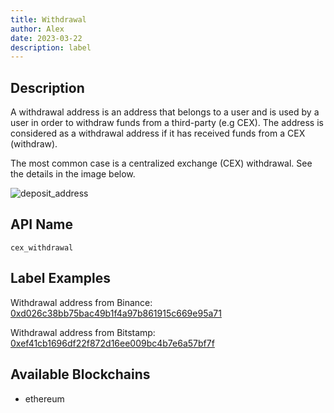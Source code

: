 ```yaml
---
title: Withdrawal
author: Alex
date: 2023-03-22
description: label
---
```


## Description
A withdrawal address is an address that belongs to a user and is used by a user in order to withdraw funds from a third-party (e.g CEX).
The address is considered as a withdrawal address if it has received funds from a CEX (withdraw).

The most common case is a centralized exchange (CEX) withdrawal. See the details in the image below.

![deposit_address](deposit-withdrawal.png)

## API Name
`cex_withdrawal`

## Label Examples
Withdrawal address from Binance: [0xd026c38bb75bac49b1f4a97b861915c669e95a71](https://etherscan.io/address/0xd026c38bb75bac49b1f4a97b861915c669e95a71)

Withdrawal address from Bitstamp: [0xef41cb1696df22f872d16ee009bc4b7e6a57bf7f](https://etherscan.io/address/0xef41cb1696df22f872d16ee009bc4b7e6a57bf7f)

## Available Blockchains
* ethereum
